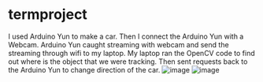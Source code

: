 # termproject
I used Arduino Yun to make a car. Then I connect the Arduino Yun with a Webcam.
Arduino Yun caught streaming with webcam and send the streaming through wifi to my laptop.
My laptop ran the  OpenCV code to find out where is the object that we were tracking.
Then sent requests back to the Arduino Yun to change direction of the car.
![image](https://github.com/joseph1027/termproject/blob/master/car.jpg)
![image](https://github.com/joseph1027/termproject/blob/master/web_cam.png)
